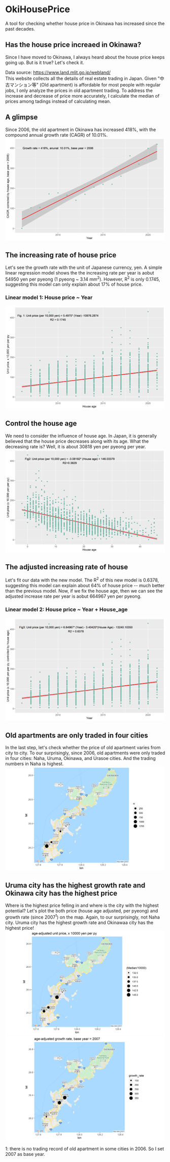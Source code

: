 # OkiHousePrice
A tool for checking whether house price in Okinawa has increased since the past decades.

## Has the house price increaed in Okinawa?
Since I have moved to Okinawa, I always heard about the house price keeps going up. But is it true? Let's check it.

Data source: https://www.land.mlit.go.jp/webland/  
This website collects all the details of real estate trading in Japan. Given "中古マンション等" (Old apartment) is affordable for most people with regular jobs, I only analyze the prices in old apartment trading. To address the increase and decrease of price more accurately, I calculate the median of prices among tadings instead of calculating mean. 

## A glimpse
Since 2006, the old apartment in Okinawa has increased 418%, with the compound annual growth rate (CAGR) of 10.01%. 
![alt text](https://github.com/pocession/OkiHousePrice/blob/master/Result/Growth_year.png?raw=true)

## The increasing rate of house price
Let's see the growth rate with the unit of Japanese currency, yen. A simple linear regression model shows the the increasing rate per year is aobut 54950 yen per pyeong (1 pyeong ~ 3.14 mm<sup>2</sup>). However, R<sup>2</sup> is only 0.1745, suggesting this model can only explain about 17% of house price.
### Linear model 1: House price ~ Year
![alt text](https://github.com/pocession/OkiHousePrice/blob/master/Result/Unit_year.png?raw=true)
## Control the house age
We need to consider the influence of house age. In Japan, it is generally believed that the house price decreases along with its age. What the decreasing rate is? Well, it is about 30818 yen per pyeong per year.
![alt text](https://github.com/pocession/OkiHousePrice/blob/master/Result/Unit_age.png?raw=true)

## The adjusted increasing rate of house
Let's fit our data with the new model. The R<sup>2</sup> of this new model is 0.6378, suggesting this model can explain about 64% of house price -- much better than the previous model. Now, if we fix the house age, then we can see the adjusted increase rate per year is aobut 664967 yen per pyeong. 
### Linear model 2: House price ~ Year + House_age
![alt text](https://github.com/pocession/OkiHousePrice/blob/master/Result/Unit_year_corrected.png?raw=true)

## Old apartments are only traded in four cities
In the last step, let's check whether the price of old apartment varies from city to city. To our  surprisingly, since 2006, old apartments were only traded in four cities: Naha, Uruma, Okinawa, and Urasoe cities. And the trading numbers in Naha is highest. 
![alt text](https://github.com/pocession/OkiHousePrice/blob/master/Result/Tradednumeber_location.png?raw=true)

## Uruma city has the highest growth rate and Okinawa city has the highest price
Where is the highest price felling in and where is the city with the highest potential? Let's plot the both price (house age adjusted, per pyeong) and growth rate (since 2007<sup>1</sup>) on the map. Again, to our  surprisingly, not Naha city. Uruma city has the highest growth rate and Okinawaa city has the highest price!
![alt text](https://github.com/pocession/OkiHousePrice/blob/master/Result/Traded2020_location.png?raw=true)
![alt text](https://github.com/pocession/OkiHousePrice/blob/master/Result/Traded2020_growthrate.png?raw=true)

1: there is no trading record of old apartment in some cities in 2006. So I set 2007 as base year.

